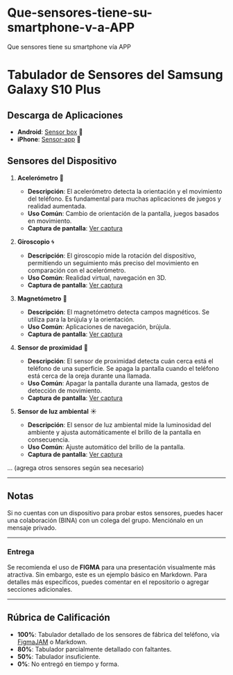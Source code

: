 # Que-sensores-tiene-su-smartphone-v-a-APP
Que sensores tiene su smartphone vía APP
# Tabulador de Sensores del Samsung Galaxy S10 Plus

## Descarga de Aplicaciones
- **Android**: [Sensor box](https://play.google.com/store/apps/details?id=link_a_la_app_en_play_store) 🤖
- **iPhone**: [Sensor-app](https://apps.apple.com/link_a_la_app_en_app_store) 🍎

## Sensores del Dispositivo

1. **Acelerómetro** 📱
   - **Descripción**: El acelerómetro detecta la orientación y el movimiento del teléfono. Es fundamental para muchas aplicaciones de juegos y realidad aumentada.
   - **Uso Común**: Cambio de orientación de la pantalla, juegos basados en movimiento.
   - **Captura de pantalla**: [Ver captura](link_a_la_captura)

2. **Giroscopio** 🌀
   - **Descripción**: El giroscopio mide la rotación del dispositivo, permitiendo un seguimiento más preciso del movimiento en comparación con el acelerómetro.
   - **Uso Común**: Realidad virtual, navegación en 3D.
   - **Captura de pantalla**: [Ver captura](link_a_la_captura)

3. **Magnetómetro** 🧲
   - **Descripción**: El magnetómetro detecta campos magnéticos. Se utiliza para la brújula y la orientación.
   - **Uso Común**: Aplicaciones de navegación, brújula.
   - **Captura de pantalla**: [Ver captura](link_a_la_captura)

4. **Sensor de proximidad** 🤚
   - **Descripción**: El sensor de proximidad detecta cuán cerca está el teléfono de una superficie. Se apaga la pantalla cuando el teléfono está cerca de la oreja durante una llamada.
   - **Uso Común**: Apagar la pantalla durante una llamada, gestos de detección de movimiento.
   - **Captura de pantalla**: [Ver captura](link_a_la_captura)

5. **Sensor de luz ambiental** ☀️
   - **Descripción**: El sensor de luz ambiental mide la luminosidad del ambiente y ajusta automáticamente el brillo de la pantalla en consecuencia.
   - **Uso Común**: Ajuste automático del brillo de la pantalla.
   - **Captura de pantalla**: [Ver captura](link_a_la_captura)

... (agrega otros sensores según sea necesario)

---

## Notas
Si no cuentas con un dispositivo para probar estos sensores, puedes hacer una colaboración (BINA) con un colega del grupo. Menciónalo en un mensaje privado.

---

### Entrega
Se recomienda el uso de **FIGMA** para una presentación visualmente más atractiva. Sin embargo, este es un ejemplo básico en Markdown. Para detalles más específicos, puedes comentar en el repositorio o agregar secciones adicionales.

---

## Rúbrica de Calificación
- **100%**: Tabulador detallado de los sensores de fábrica del teléfono, vía [FigmaJAM](https://www.figma.com/) o Markdown.
- **80%**: Tabulador parcialmente detallado con faltantes.
- **50%**: Tabulador insuficiente.
- **0%**: No entregó en tiempo y forma.

